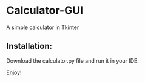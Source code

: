 # Calculator-GUI

A simple calculator in Tkinter

## Installation:

Download the calculator.py file and run it in your IDE.

Enjoy!
